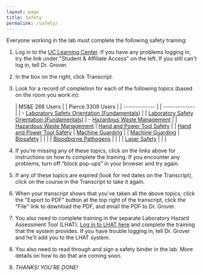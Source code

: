 ```yaml
---
layout: page
title: Safety
permalink: /safety/
---
```


Everyone working in the lab must complete the following safety training:


 1. Log in to the [UC Learning Center](http://ucrlearning.ucr.edu).  If you have any problems logging in, try the link under "Student & Affiliate Access" on the left.  If you still can't log in, tell Dr. Grover.
 2. In the box on the right, click Transcript.
 3. Look for a record of completion for each of the following topics (based on the room you work in):

    | MS&E 268 Users  | |  Pierce 3309 Users |
    | ------------- | | ------------- |
    | - [Laboratory Safety Orientation (Fundamentals)](http://ehs.ucr.edu/training/online/lso/indexlms.html) | | [Laboratory Safety Orientation (Fundamentals)](http://ehs.ucr.edu/training/online/lso/indexlms.html)
    | - [Hazardous Waste Management](http://ehs.ucr.edu/training/online/hwm/indexlms.html) | | [Hazardous Waste Management](http://ehs.ucr.edu/training/online/hwm/indexlms.html)
    | [Hand and Power Tool Safety](http://ehs.ucr.edu/training/online/skillsoft/tool.html) | | [Hand and Power Tool Safety](http://ehs.ucr.edu/training/online/skillsoft/tool.html)
    | [Machine Guarding](http://ehs.ucr.edu/training/online/skillsoft/machine.html) |  | [Machine Guarding](http://ehs.ucr.edu/training/online/skillsoft/machine.html)
    | [Biosafety](http://www.ehs.ucr.edu/training/online/biosafety/indexlms.html) | | |
    | [Bloodborne Pathogens](http://www.ehs.ucr.edu/training/online/bbp/indexlms.html) | | |
    | [Laser Safety](http://ehs.ucr.edu/training/online/laser/indexlms.html) | | |

 4. If you’re missing any of these topics, click on the links above for instructions on how to complete the training.  If you encounter any problems, turn off “block pop-ups” in your browser and try again.
 5. If any of these topics are expired (look for red dates on the Transcript), click on the course in the Transcript to take it again.
 6. When your transcript shows that you've taken all the above topics, click the "Export to PDF" button at the top right of the transcript, click the "File" link to download the PDF, and email the PDF to Dr. Grover.
 7. You also need to complete training in the separate Laboratory Hazard Assessment Tool (LHAT).  [Log in to LHAT here](https://ehs.ucop.edu/lhat) and complete the training that the system provides.  If you have trouble logging in, tell Dr. Grover and he'll add you to the LHAT system.
 8. You also need to read through and sign a safety binder in the lab.  More details on how to do that are coming soon.
 9. *THANKS!  YOU'RE DONE!*




